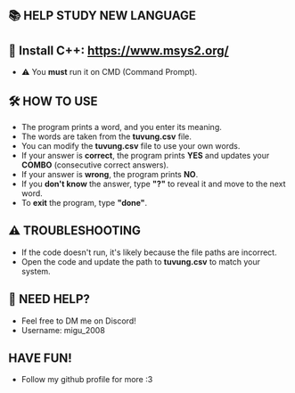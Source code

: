 ## 📚 HELP STUDY NEW LANGUAGE  

## 🔗 Install C++: https://www.msys2.org/
- ⚠️ You **must** run it on CMD (Command Prompt).  

## 🛠️ HOW TO USE  
- The program prints a word, and you enter its meaning.  
- The words are taken from the **tuvung.csv** file.  
- You can modify the **tuvung.csv** file to use your own words.  
- If your answer is **correct**, the program prints **YES** and updates your **COMBO** (consecutive correct answers).  
- If your answer is **wrong**, the program prints **NO**.  
- If you **don't know** the answer, type **"?"** to reveal it and move to the next word.  
- To **exit** the program, type **"done"**.   

## ⚠️ TROUBLESHOOTING  
- If the code doesn't run, it's likely because the file paths are incorrect.  
- Open the code and update the path to **tuvung.csv** to match your system.    

## 📩 NEED HELP?  
- Feel free to DM me on Discord!  
- Username: migu_2008

## HAVE FUN!
- Follow my github profile for more :3
